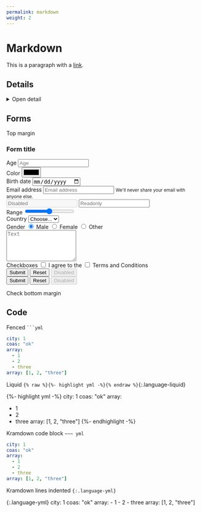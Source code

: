 ```yaml
---
permalink: markdown
weight: 2
---
```


# Markdown

This is a paragraph with a [link](#).

## Details

<details>
  <summary>Open detail</summary>
  Lorem ipsum dolor sit amet, consectetur adipisicing elit, sed do eiusmod tempor incididunt ut labore et dolore magna aliqua. Ut enim ad minim veniam, quis nostrud exercitation ullamco laboris nisi ut aliquip ex ea commodo consequat. Duis aute irure dolor in reprehenderit in voluptate velit esse cillum dolore eu fugiat nulla pariatur. Excepteur sint occaecat cupidatat non proident, sunt in culpa qui officia deserunt mollit anim id est laborum.
</details>

## Forms

Top margin

<form prevent-default>
<h3>Form title</h3>
<div>
  <label for="age">Age</label>
  <input type="number" id="age" name="age" placeholder="Age" required>
</div>
<div>
  <label for="color">Color</label>
    <input type="color" id="color" name="color">
</div>
<div>
  <label for="birt_date">Birth date</label>
    <input type="date" id="birt_date" name="birt_date" required>
</div>
<div>
  <label for="email">Email address</label>
  <input type="email" id="email" name="email" placeholder="Email address" required>
  <small>We'll never share your email with anyone else.</small>
</div>
<input type="text" placeholder="Disabled" disabled>
<input type="text" placeholder="Readonly" readonly>
<div>
  <label for="range">Range</label><output></output>
  <input type="range" id="range" name="range">
</div>
<!-- Select -->
<div>
  <label for="country">Country</label>
  <select id="country">
    <option selected>Choose...</option>
    <optgroup label="Europe">
      <option value="italy">Italy</option>
    </optgroup>
    <option value="usa">USA</option>
  </select>
</div>

<!-- Radios -->
<div>
  <label>Gender</label>
  <label for="male">
    <input type="radio" id="male" name="gender" value="male" checked> Male
  </label>
  <label for="female">
    <input type="radio" id="female" name="gender" value="female"> Female
  </label>
  <label for="other">
    <input type="radio" id="other" name="gender" value="other"> Other
  </label>
</div>

<textarea name="textarea" id="textarea" rows="5" placeholder="Text"></textarea>

<!-- Checkbox -->
<div>
  <label>Checkboxes</label>
  <label for="terms">
    <input type="checkbox" id="terms" name="terms"> I agree to the
  </label>
  <label for="bio">
    <input type="checkbox" id="bio" name="bio"> Terms and Conditions
  </label>
</div>

<!-- Button -->
<div>
  <input type="submit" value="Submit">
  <input type="reset" name="" value="Reset">
  <input type="button" disabled name="" value="Disabled">
</div>
<!-- Button -->
<div>
  <button type="submit">Submit</button>
  <button type="reset">Reset</button>
  <button type="button" disabled>Disabled</button>
</div>

</form>

Check bottom margin

## Code

Fenced <code class="highlight">```yml</code>

```yml
city: 1
coas: "ok"
array:
  - 1
  - 2
  - three
array: [1, 2, "three"]
```

Liquid `{% raw %}{%- highlight yml -%}{% endraw %}`{:.language-liquid}

{%- highlight yml -%}
city: 1
coas: "ok"
array:
  - 1
  - 2
  - three
array: [1, 2, "three"]
{%- endhighlight -%}

Kramdown code block `~~~ yml`

~~~ yml
city: 1
coas: "ok"
array:
  - 1
  - 2
  - three
array: [1, 2, "three"]
~~~

Kramdown lines indented `{:.language-yml}`

{:.language-yml}
    city: 1
    coas: "ok"
    array:
      - 1
      - 2
      - three
    array: [1, 2, "three"]